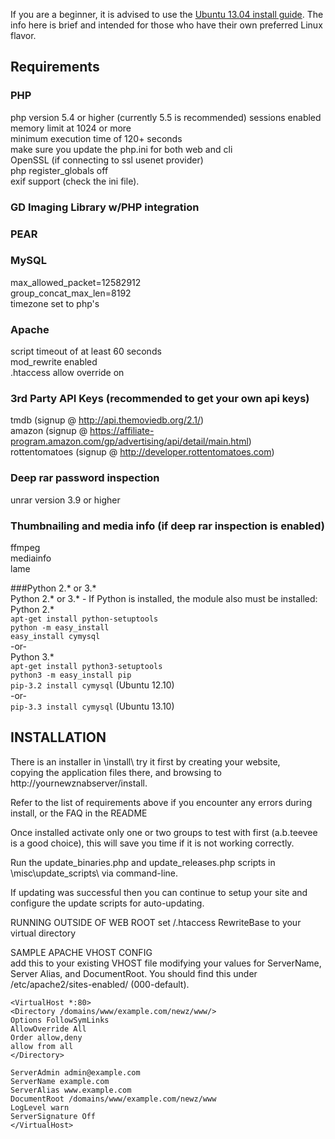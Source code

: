 If you are a beginner, it is advised to use the  [Ubuntu 13.04 install guide](https://github.com/nZEDb/nZEDb/wiki/Ubuntu-13.04-install-guide). The info here is brief and intended for those who have their own preferred Linux flavor.

## Requirements 
### PHP  
php version 5.4 or higher (currently 5.5 is recommended)
sessions enabled  
memory limit at 1024 or more  
minimum execution time of 120+ seconds  
make sure you update the php.ini for both web and cli  
OpenSSL (if connecting to ssl usenet provider)  
php register_globals off  
exif support (check the ini file).  

### GD Imaging Library w/PHP integration  

### PEAR

### MySQL  
max_allowed_packet=12582912  
group_concat_max_len=8192  
timezone set to php's 

### Apache  
script timeout of at least 60 seconds  
mod_rewrite enabled  
.htaccess allow override on  

### 3rd Party API Keys (recommended to get your own api keys)  
tmdb (signup @ http://api.themoviedb.org/2.1/)  
amazon (signup @ https://affiliate-program.amazon.com/gp/advertising/api/detail/main.html)  
rottentomatoes (signup @ http://developer.rottentomatoes.com)  

### Deep rar password inspection  
unrar version 3.9 or higher  

### Thumbnailing and media info (if deep rar inspection is enabled)  
ffmpeg  
mediainfo  
lame

###Python 2.* or 3.*   
Python 2.* or 3.* - If Python is installed, the module also must be installed:
Python 2.*       
`apt-get install python-setuptools`  
`python -m easy_install`  
`easy_install cymysql`  
-or-    
Python 3.*    
`apt-get install python3-setuptools`    
`python3 -m easy_install pip`   
`pip-3.2 install cymysql` (Ubuntu 12.10)  
-or-   
`pip-3.3 install cymysql` (Ubuntu 13.10)

## INSTALLATION  
There is an installer in \install\ try it first by creating your website,  
copying the application files there, and browsing to http://yournewznabserver/install.  

Refer to the list of requirements above if you encounter any errors during install, or the FAQ in the README

Once installed activate only one or two groups to test with first (a.b.teevee is a good choice), this
will save you time if it is not working correctly.

Run the update_binaries.php and update_releases.php scripts in \misc\update_scripts\ via command-line.

If updating was successful then you can continue to setup your site and configure the update scripts for
auto-updating.


RUNNING OUTSIDE OF WEB ROOT 
set /.htaccess RewriteBase to your virtual directory


SAMPLE APACHE VHOST CONFIG  
add this to your existing VHOST file modifying your values for ServerName, Server Alias, and DocumentRoot.
You should find this under /etc/apache2/sites-enabled/ (000-default).  
```
<VirtualHost *:80>   
<Directory /domains/www/example.com/newz/www/>  
Options FollowSymLinks  
AllowOverride All  
Order allow,deny  
allow from all  
</Directory>  

ServerAdmin admin@example.com  
ServerName example.com  
ServerAlias www.example.com  
DocumentRoot /domains/www/example.com/newz/www  
LogLevel warn  
ServerSignature Off  
</VirtualHost>  
```